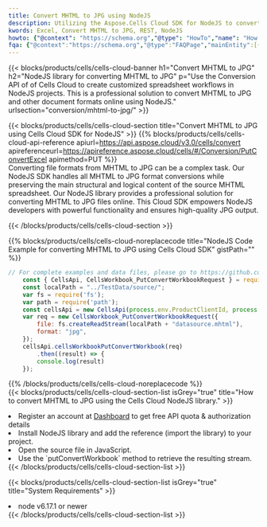 ```yaml
---
title: Convert MHTML to JPG using NodeJS 
description: Utilizing the Aspose.Cells Cloud SDK for NodeJS to convert a MHTML format file to a JPG format file. 
kwords: Excel, Convert MHTML to JPG, REST, NodeJS
howto: {"@context": "https://schema.org","@type": "HowTo","name": "How to convert MHTML to JPG using the Cells Cloud NodeJS library.","description": "How to convert MHTML to JPG using the Cells Cloud NodeJS library.","image": {"@type": "ImageObject"},"url": "/nodejs/conversion/mhtml-to-jpg/","step": [{ "@type": "HowToStep","name": "How to convert MHTML to JPG using the Cells Cloud NodeJS library. step 1", "image": {"@type": "ImageObject",},"url": "/nodejs/conversion/mhtml-to-jpg/","text": "Register an account at <a href='https://dashboard.aspose.cloud/'>Dashboard</a> to get free API quota & authorization details",},{ "@type": "HowToStep","name": "How to convert MHTML to JPG using the Cells Cloud NodeJS library. step 1", "image": {"@type": "ImageObject",},"url": "/nodejs/conversion/mhtml-to-jpg/","text": "Install NodeJS library and add the reference (import the library) to your project.",},{ "@type": "HowToStep","name": "How to convert MHTML to JPG using the Cells Cloud NodeJS library. step 1", "image": {"@type": "ImageObject",},"url": "/nodejs/conversion/mhtml-to-jpg/","text": "Open the source file in JavaScript.",},{ "@type": "HowToStep","name": "How to convert MHTML to JPG using the Cells Cloud NodeJS library. step 1", "image": {"@type": "ImageObject",},"url": "/nodejs/conversion/mhtml-to-jpg/","text": "Use the `putConvertWorkbook` method to retrieve the resulting stream.",}, ],"supply": {"@type": "HowToSupply","name": "document"},"tool": [{"@type": "HowToTool","name": "Visual Studio, Visual Studio Code, WebStorm"},{"@type": "HowToTool","name": "Aspose Cells"}],"totalTime": "PT6M"}
fqa: {"@context":"https://schema.org","@type":"FAQPage","mainEntity":[{"@type":"Question","name":"Why convert file formats in C# using REST API?","acceptedAnswer":{"@type":"Answer","text":"Documents are encoded in many ways, and some files may be incompatible with the software you use. To open and read such files, just convert them to appropriate file formats.<br/><ol><li>Install .NET SDK and add the reference (import the library) to your project.</li><li>Open the source file in C# using REST API.</li><li>Call the PutConvertWorkbookRequest() method, passing an output filename with required extension.</li><li>Get the result of conversion as a separate file.</li></ol>"}},{"@type":"Question","name":"What file formats can I convert with your C# library?","acceptedAnswer":{"@type":"Answer","text":"We support a variety of file formats for conversion using .NET library, including XLSX, Excel, xls , PDF, CSV, HTML, Markdown, XML, PNG, JPG, TIFF, Json, TXT and many more."}},{"@type":"Question","name":"What is the maximum allowed file size for conversion using this .NET library?","acceptedAnswer":{"@type":"Answer","text":"There are no file size limits for format conversions using .NET library."}}]}
---
```



{{< blocks/products/cells/cells-cloud-banner h1="Convert MHTML to JPG" h2="NodeJS library for converting MHTML to JPG" p="Use the Conversion API of of Cells Cloud to create customized spreadsheet workflows in NodeJS projects. This is a professional solution to convert MHTML to JPG and other document formats online using NodeJS." urlsection="conversion/mhtml-to-jpg/" >}}

{{< blocks/products/cells/cells-cloud-section  title="Convert MHTML to JPG using Cells Cloud SDK for NodeJS" >}}
{{% blocks/products/cells/cells-cloud-api-reference  apiurl=https://api.aspose.cloud/v3.0/cells/convert  apireferenceurl=https://apireference.aspose.cloud/cells/#/Conversion/PutConvertExcel  apimethod=PUT %}}
<br/>
Converting file formats from MHTML to JPG can be a complex task. Our NodeJS SDK handles all MHTML to JPG format conversions while preserving the main structural and logical content of the source MHTML spreadsheet. Our NodeJS library provides a professional solution for converting MHTML to JPG files online. This Cloud SDK empowers NodeJS developers with powerful functionality and ensures high-quality JPG output.

{{< /blocks/products/cells/cells-cloud-section >}}

{{% blocks/products/cells/cells-cloud-noreplacecode title="NodeJS Code Example for converting MHTML to JPG using Cells Cloud SDK" gistPath="" %}}
 
```js
// For complete examples and data files, please go to https://github.com/aspose-cells-cloud/aspose-cells-cloud-node/
    const { CellsApi, CellsWorkbook_PutConvertWorkbookRequest } = require("asposecellscloud");
    const localPath = "../TestData/source/";
    var fs = require('fs');
    var path = require('path');
    const cellsApi = new CellsApi(process.env.ProductClientId, process.env.ProductClientSecret);
    var req = new CellsWorkbook_PutConvertWorkbookRequest({
        file: fs.createReadStream(localPath + "datasource.mhtml"),
        format: "jpg",
    });
    cellsApi.cellsWorkbookPutConvertWorkbook(req)
        .then((result) => {
        console.log(result)
    });
```
 
{{% /blocks/products/cells/cells-cloud-noreplacecode  %}}
<br/>
{{< blocks/products/cells/cells-cloud-section-list isGrey="true"  title="How to convert MHTML to JPG using the Cells Cloud NodeJS library." >}}
<li>Register an account at <a href="https://dashboard.aspose.cloud/">Dashboard</a> to get free API quota & authorization details</li>
<li>Install NodeJS library and add the reference (import the library) to your project.</li>
<li>Open the source file in JavaScript.</li>
<li>Use the `putConvertWorkbook` method to retrieve the resulting stream.</li>
{{< /blocks/products/cells/cells-cloud-section-list >}}

{{< blocks/products/cells/cells-cloud-section-list isGrey="true"  title="System Requirements" >}}
<li>node v6.17.1 or newer</li>
{{< /blocks/products/cells/cells-cloud-section-list >}}
